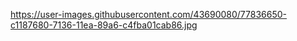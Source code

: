 https://user-images.githubusercontent.com/43690080/77836650-c1187680-7136-11ea-89a6-c4fba01cab86.jpg

